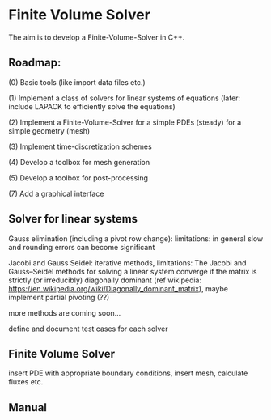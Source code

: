 # Finite Volume Solver

The aim is to develop a Finite-Volume-Solver in C++. 

## Roadmap:

(0) Basic tools (like import data files etc.)

(1) Implement a class of solvers for linear systems of equations (later: include LAPACK to efficiently solve the equations)

(2) Implement a Finite-Volume-Solver for a simple PDEs (steady) for a simple geometry (mesh) 

(3) Implement time-discretization schemes 

(4) Develop a toolbox for mesh generation 

(5) Develop a toolbox for post-processing 

(7) Add a graphical interface

## Solver for linear systems

Gauss elimination (including a pivot row change): limitations: in general slow and rounding errors can become significant

Jacobi and Gauss Seidel: iterative methods, limitations: The Jacobi and Gauss–Seidel methods for solving a linear system converge if the matrix is strictly (or irreducibly) diagonally dominant (ref wikipedia: https://en.wikipedia.org/wiki/Diagonally_dominant_matrix), maybe implement partial pivoting (??)

more methods are coming soon...

define and document test cases for each solver

## Finite Volume Solver

insert PDE with appropriate boundary conditions, insert mesh, calculate fluxes etc.


## Manual



